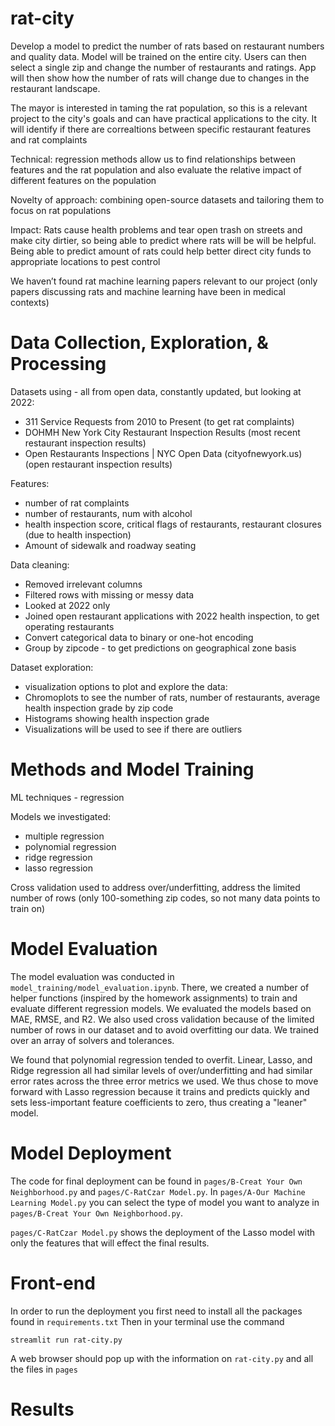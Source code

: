 # rat-city
Develop a model to predict the number of rats based on restaurant numbers and quality data. Model will be trained on the entire city. Users can then select a single zip and change the number of restaurants and ratings. App will then show how the number of rats will change due to changes in the restaurant landscape.

The mayor is interested in taming the rat population, so this is a relevant project to the city's goals and can have practical applications to the city. It will identify if there are correaltions between specific restaurant features and rat complaints

Technical: regression methods allow us to find relationships between features and the rat population and also evaluate the relative impact of different features on the population

Novelty of approach: combining open-source datasets and tailoring them to focus on rat populations

Impact: Rats cause health problems and tear open trash on streets and make city dirtier, so being able to predict where rats will be will be helpful. Being able to predict amount of rats could help better direct city funds to appropriate locations to pest control

We haven’t found rat machine learning papers relevant to our project (only papers discussing rats and machine learning have been in medical contexts)

# Data Collection, Exploration, & Processing
Datasets using - all from open data, constantly updated, but looking at 2022:
- 311 Service Requests from 2010 to Present (to get rat complaints)
- DOHMH New York City Restaurant Inspection Results (most recent restaurant inspection results)
- Open Restaurants Inspections | NYC Open Data (cityofnewyork.us) (open restaurant inspection results)

Features:
- number of rat complaints 
- number of restaurants, num with alcohol
- health inspection score, critical flags of restaurants, restaurant closures (due to health inspection)
- Amount of sidewalk and roadway seating

Data cleaning:
- Removed irrelevant columns
- Filtered rows with missing or messy data
- Looked at 2022 only
- Joined open restaurant applications with 2022 health inspection, to get operating restaurants
- Convert categorical data to binary or one-hot encoding
- Group by zipcode - to get predictions on geographical zone basis

Dataset exploration:
- visualization options to plot and explore the data:
- Chromoplots to see the number of rats, number of restaurants, average health inspection grade by zip code
- Histograms showing health inspection grade
- Visualizations will be used to see if there are outliers 

# Methods and Model Training
ML techniques - regression

Models we investigated:
- multiple regression
- polynomial regression
- ridge regression
- lasso regression

Cross validation used to address over/underfitting, address the limited number of rows (only 100-something zip codes, so not many data points to train on)

# Model Evaluation
The model evaluation was conducted in `model_training/model_evaluation.ipynb`. There, we created a number of helper functions (inspired by the homework assignments) to train and evaluate different regression models. We evaluated the models based on MAE, RMSE, and R2. We also used cross validation because of the limited number of rows in our dataset and to avoid overfitting our data. We trained over an array of solvers and tolerances.

We found that polynomial regression tended to overfit. Linear, Lasso, and Ridge regression all had similar levels of over/underfitting and had similar error rates across the three error metrics we used. We thus chose to move forward with Lasso regression because it trains and predicts quickly and sets less-important feature coefficients to zero, thus creating a "leaner" model.

# Model Deployment
The code for final deployment can be found in `pages/B-Creat Your Own Neighborhood.py` and `pages/C-RatCzar Model.py`. In `pages/A-Our Machine Learning Model.py` you can select the type of model you want to analyze in `pages/B-Creat Your Own Neighborhood.py`.

`pages/C-RatCzar Model.py` shows the deployment of the Lasso model with only the features that will effect the final results.

# Front-end
In order to run the deployment you first need to install all the packages found in `requirements.txt` Then in your terminal use the command

`streamlit run rat-city.py`

A web browser should pop up with the information on `rat-city.py` and all the files in `pages`

# Results

